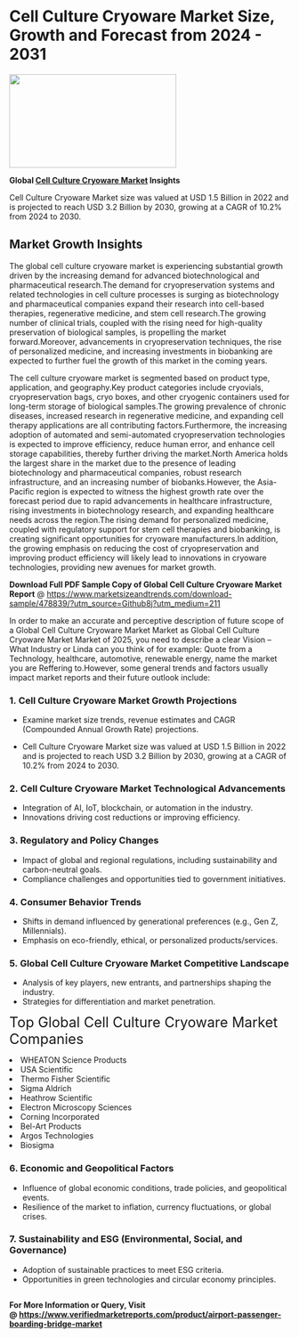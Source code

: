 <H1>Cell Culture Cryoware Market Size, Growth and Forecast from 2024 - 2031</H1><img class="aligncenter size-medium wp-image-584254" src="https://thirdeyenews.in/wp-content/uploads/2024/09/Global-Market-Research-300x168.jpeg" alt="" width="300" height="168" /><p><strong>Global&nbsp;<a href="https://www.marketsizeandtrends.com/download-sample/478839/?utm_source=Github8j?utm_medium=211">Cell Culture Cryoware Market</a> Insights</strong></p><p>Cell Culture Cryoware Market size was valued at USD 1.5 Billion in 2022 and is projected to reach USD 3.2 Billion by 2030, growing at a CAGR of 10.2% from 2024 to 2030.</p><p><h2>Market Growth Insights</h2> <p>The global cell culture cryoware market is experiencing substantial growth driven by the increasing demand for advanced biotechnological and pharmaceutical research.The demand for cryopreservation systems and related technologies in cell culture processes is surging as biotechnology and pharmaceutical companies expand their research into cell-based therapies, regenerative medicine, and stem cell research.The growing number of clinical trials, coupled with the rising need for high-quality preservation of biological samples, is propelling the market forward.Moreover, advancements in cryopreservation techniques, the rise of personalized medicine, and increasing investments in biobanking are expected to further fuel the growth of this market in the coming years.</p> <p>The cell culture cryoware market is segmented based on product type, application, and geography.Key product categories include cryovials, cryopreservation bags, cryo boxes, and other cryogenic containers used for long-term storage of biological samples.The growing prevalence of chronic diseases, increased research in regenerative medicine, and expanding cell therapy applications are all contributing factors.Furthermore, the increasing adoption of automated and semi-automated cryopreservation technologies is expected to improve efficiency, reduce human error, and enhance cell storage capabilities, thereby further driving the market.North America holds the largest share in the market due to the presence of leading biotechnology and pharmaceutical companies, robust research infrastructure, and an increasing number of biobanks.However, the Asia-Pacific region is expected to witness the highest growth rate over the forecast period due to rapid advancements in healthcare infrastructure, rising investments in biotechnology research, and expanding healthcare needs across the region.The rising demand for personalized medicine, coupled with regulatory support for stem cell therapies and biobanking, is creating significant opportunities for cryoware manufacturers.In addition, the growing emphasis on reducing the cost of cryopreservation and improving product efficiency will likely lead to innovations in cryoware technologies, providing new avenues for market growth.</p> <p><span class=""><strong>Download Full PDF Sample Copy of Global Cell Culture Cryoware Market Report</strong> @ <a href="https://www.marketsizeandtrends.com/download-sample/478839/?utm_source=Github8j?utm_medium=211" target="_blank">https://www.marketsizeandtrends.com/download-sample/478839/?utm_source=Github8j?utm_medium=211</a></span></p><p>In order to make an accurate and perceptive description of future scope of a Global&nbsp;Cell Culture Cryoware Market Market as Global&nbsp;Cell Culture Cryoware Market Market of 2025, you need to describe a clear Vision &ndash; What Industry or Linda can you think of for example: Quote from a Technology, healthcare, automotive, renewable energy, name the market you are Reffering to.However, some general trends and factors usually impact market reports and their future outlook include:</p><h3>1.&nbsp;<strong>Cell Culture Cryoware Market Growth Projections</strong></h3><ul><li>Examine market size trends, revenue estimates and CAGR (Compounded Annual Growth Rate) projections.</li><li><p>Cell Culture Cryoware Market size was valued at USD 1.5 Billion in 2022 and is projected to reach USD 3.2 Billion by 2030, growing at a CAGR of 10.2% from 2024 to 2030.</p></li></ul><h3>2.&nbsp;<strong>Cell Culture Cryoware Market Technological Advancements</strong></h3><ul><li>Integration of AI, IoT, blockchain, or automation in the industry.</li><li>Innovations driving cost reductions or improving efficiency.</li></ul><h3>3.&nbsp;<strong>Regulatory and Policy Changes</strong></h3><ul><li>Impact of global and regional regulations, including sustainability and carbon-neutral goals.</li><li>Compliance challenges and opportunities tied to government initiatives.</li></ul><h3>4.&nbsp;<strong>Consumer Behavior Trends</strong></h3><ul><li>Shifts in demand influenced by generational preferences (e.g., Gen Z, Millennials).</li><li>Emphasis on eco-friendly, ethical, or personalized products/services.</li></ul><h3>5.&nbsp;<strong>Global Cell Culture Cryoware Market Competitive Landscape</strong></h3><ul><li>Analysis of key players, new entrants, and partnerships shaping the industry.</li><li>Strategies for differentiation and market penetration.</li></ul><p data-pm-slice="1 1 []"><span style="color: inherit; font-family: inherit; font-size: 25px;">Top Global Cell Culture Cryoware Market Companies</span></p><div class="" data-test-id=""><p><li>WHEATON Science Products</li><li> USA Scientific</li><li> Thermo Fisher Scientific</li><li> Sigma Aldrich</li><li> Heathrow Scientific</li><li> Electron Microscopy Sciences</li><li> Corning Incorporated</li><li> Bel-Art Products</li><li> Argos Technologies</li><li> Biosigma</li></p></div><h3>6.&nbsp;<strong>Economic and Geopolitical Factors</strong></h3><ul><li>Influence of global economic conditions, trade policies, and geopolitical events.</li><li>Resilience of the market to inflation, currency fluctuations, or global crises.</li></ul><h3>7.&nbsp;<strong>Sustainability and ESG (Environmental, Social, and Governance)</strong></h3><ul><li>Adoption of sustainable practices to meet ESG criteria.</li><li>Opportunities in green technologies and circular economy principles.</li></ul><h2><strong style="font-size: 14px;">For More Information or Query, Visit @&nbsp;</strong><a style="background-color: #ffffff; font-size: 14px;" href="https://www.marketsizeandtrends.com/report/cell-culture-cryoware-market/" target="_blank">https://www.verifiedmarketreports.com/product/airport-passenger-boarding-bridge-market</a></h2>
